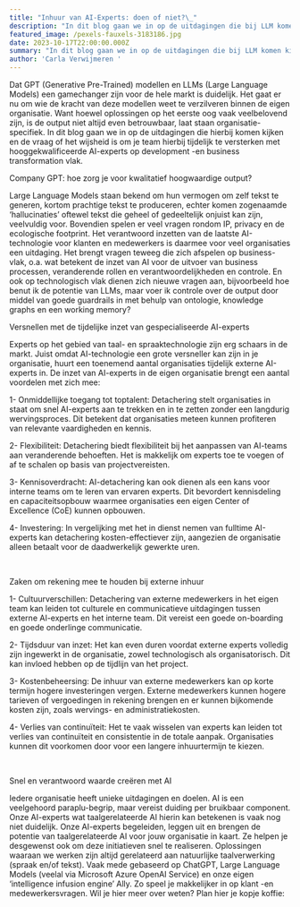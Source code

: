```yaml
---
title: "Inhuur van AI-Experts: doen of niet?\_"
description: "In dit blog gaan we in op de uitdagingen die bij LLM komen kijken, en de vraag of het wijsheid is om je team hierbij tijdelijk te versterken met  AI-experts op development -en business transformation vlak.\_"
featured_image: /pexels-fauxels-3183186.jpg
date: 2023-10-17T22:00:00.000Z
summary: "In dit blog gaan we in op de uitdagingen die bij LLM komen kijken en de vraag of het wijsheid is om je team hierbij tijdelijk te versterken met hooggekwalificeerde AI-experts op development -en business transformation vlak.\_"
author: 'Carla Verwijmeren '
---
```


Dat GPT (Generative Pre-Trained) modellen en LLMs (Large Language Models) een gamechanger zijn voor de hele markt is duidelijk. Het gaat er nu om wie de kracht van deze modellen weet te verzilveren binnen de eigen organisatie. Want hoewel oplossingen op het eerste oog vaak veelbelovend zijn, is de output niet altijd even betrouwbaar, laat staan organisatie-specifiek. In dit blog gaan we in op de uitdagingen die hierbij komen kijken en de vraag of het wijsheid is om je team hierbij tijdelijk te versterken met hooggekwalificeerde AI-experts op development -en business transformation vlak. 

Company GPT: hoe zorg je voor kwalitatief hoogwaardige output?  

Large Language Models staan bekend om hun vermogen om zelf tekst te generen, kortom prachtige tekst te produceren, echter komen zogenaamde ‘hallucinaties’ oftewel tekst die geheel of gedeeltelijk onjuist kan zijn, veelvuldig voor. Bovendien spelen er veel vragen rondom IP, privacy en de ecologische footprint. Het verantwoord inzetten van de laatste AI-technologie voor klanten en medewerkers is daarmee voor veel organisaties een uitdaging. Het brengt vragen teweeg die zich afspelen op business-vlak, o.a. wat betekent de inzet van AI voor de uitvoer van business processen, veranderende rollen en verantwoordelijkheden en controle. En ook op technologisch vlak dienen zich nieuwe vragen aan, bijvoorbeeld hoe benut ik de potentie van LLMs, maar voer ik controle over de output door middel van goede guardrails in met behulp van ontologie, knowledge graphs en een working memory? 

Versnellen met de tijdelijke inzet van gespecialiseerde AI-experts 

Experts op het gebied van taal- en spraaktechnologie zijn erg schaars in de markt. Juist omdat AI-technologie een grote versneller kan zijn in je organisatie, huurt een toenemend aantal organisaties tijdelijk externe AI-experts in. De inzet van AI-experts in de eigen organisatie brengt een aantal voordelen met zich mee: 

1- Onmiddellijke toegang tot toptalent: Detachering stelt organisaties in staat om snel AI-experts aan te trekken en in te zetten zonder een langdurig wervingsproces. Dit betekent dat organisaties meteen kunnen profiteren van relevante vaardigheden en kennis. 

2- Flexibiliteit: Detachering biedt flexibiliteit bij het aanpassen van AI-teams aan veranderende behoeften. Het is makkelijk om experts toe te voegen of af te schalen op basis van projectvereisten. 

3- Kennisoverdracht: AI-detachering kan ook dienen als een kans voor interne teams om te leren van ervaren experts. Dit bevordert kennisdeling en capaciteitsopbouw waarmee organisaties een eigen Center of Excellence (CoE) kunnen opbouwen. 

4- Investering: In vergelijking met het in dienst nemen van fulltime AI-experts kan detachering kosten-effectiever zijn, aangezien de organisatie alleen betaalt voor de daadwerkelijk gewerkte uren. 

 

Zaken om rekening mee te houden bij externe inhuur  

1- Cultuurverschillen: Detachering van externe medewerkers in het eigen team kan leiden tot culturele en communicatieve uitdagingen tussen externe AI-experts en het interne team. Dit vereist een goede on-boarding en goede onderlinge communicatie.  

2- Tijdsduur van inzet: Het kan even duren voordat externe experts volledig zijn ingewerkt in de organisatie, zowel technologisch als organisatorisch. Dit kan invloed hebben op de tijdlijn van het project. 

3- Kostenbeheersing: De inhuur van externe medewerkers kan op korte termijn hogere investeringen vergen. Externe medewerkers kunnen hogere tarieven of vergoedingen in rekening brengen en er kunnen bijkomende kosten zijn, zoals wervings- en administratiekosten. 

4- Verlies van continuïteit: Het te vaak wisselen van experts kan leiden tot verlies van continuïteit en consistentie in de totale aanpak. Organisaties kunnen dit voorkomen door voor een langere inhuurtermijn te kiezen. 

 

Snel en verantwoord waarde creëren met AI 

Iedere organisatie heeft unieke uitdagingen en doelen. AI is een veelgehoord paraplu-begrip, maar vereist duiding per bruikbaar component. Onze AI-experts wat taalgerelateerde AI hierin kan betekenen is vaak nog niet duidelijk. Onze AI-experts begeleiden, leggen uit en brengen de potentie van taalgerelateerde AI voor jouw organisatie in kaart. Ze helpen je desgewenst ook om deze initiatieven snel te realiseren. Oplossingen waaraan we werken zijn altijd gerelateerd aan natuurlijke taalverwerking (spraak en/of tekst). Vaak mede gebaseerd op ChatGPT, Large Language Models (veelal via Microsoft Azure OpenAI Service) en onze eigen ‘intelligence infusion engine’ Ally. Zo speel je makkelijker in op klant -en medewerkersvragen. Wil je hier meer over weten? Plan hier je kopje koffie:  
